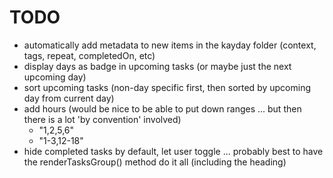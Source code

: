 # TODO

-   automatically add metadata to new items in the kayday folder (context, tags, repeat, completedOn, etc)
-   display days as badge in upcoming tasks (or maybe just the next upcoming day)
-   sort upcoming tasks (non-day specific first, then sorted by upcoming day from current day)
-   add hours (would be nice to be able to put down ranges ... but then there is a lot 'by convention' involved)
    -   "1,2,5,6"
    -   "1-3,12-18"
-   hide completed tasks by default, let user toggle ... probably best to have the renderTasksGroup() method do it all (including the heading)

